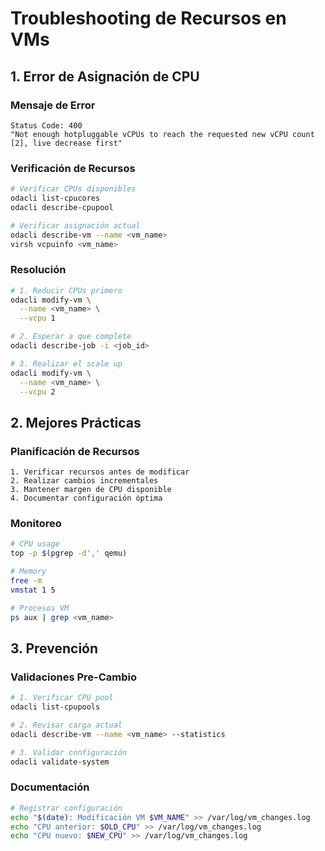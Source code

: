 # Troubleshooting de Recursos en VMs

## 1. Error de Asignación de CPU

### Mensaje de Error
```plaintext
Status Code: 400
"Not enough hotpluggable vCPUs to reach the requested new vCPU count [2], live decrease first"
```

### Verificación de Recursos
```bash
# Verificar CPUs disponibles
odacli list-cpucores
odacli describe-cpupool

# Verificar asignación actual
odacli describe-vm --name <vm_name>
virsh vcpuinfo <vm_name>
```

### Resolución
```bash
# 1. Reducir CPUs primero
odacli modify-vm \
  --name <vm_name> \
  --vcpu 1

# 2. Esperar a que complete
odacli describe-job -i <job_id>

# 3. Realizar el scale up
odacli modify-vm \
  --name <vm_name> \
  --vcpu 2
```

## 2. Mejores Prácticas

### Planificación de Recursos
```plaintext
1. Verificar recursos antes de modificar
2. Realizar cambios incrementales
3. Mantener margen de CPU disponible
4. Documentar configuración óptima
```

### Monitoreo
```bash
# CPU usage
top -p $(pgrep -d',' qemu)

# Memory
free -m
vmstat 1 5

# Procesos VM
ps aux | grep <vm_name>
```

## 3. Prevención

### Validaciones Pre-Cambio
```bash
# 1. Verificar CPU pool
odacli list-cpupools

# 2. Revisar carga actual
odacli describe-vm --name <vm_name> --statistics

# 3. Validar configuración
odacli validate-system
```

### Documentación
```bash
# Registrar configuración
echo "$(date): Modificación VM $VM_NAME" >> /var/log/vm_changes.log
echo "CPU anterior: $OLD_CPU" >> /var/log/vm_changes.log
echo "CPU nuevo: $NEW_CPU" >> /var/log/vm_changes.log
```